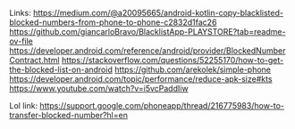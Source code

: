 Links:
https://medium.com/@a20095665/android-kotlin-copy-blacklisted-blocked-numbers-from-phone-to-phone-c2832d1fac26
https://github.com/giancarloBravo/BlacklistApp-PLAYSTORE?tab=readme-ov-file
https://developer.android.com/reference/android/provider/BlockedNumberContract.html
https://stackoverflow.com/questions/52255170/how-to-get-the-blocked-list-on-android
https://github.com/arekolek/simple-phone
https://developer.android.com/topic/performance/reduce-apk-size#kts
https://www.youtube.com/watch?v=i5vcPaddIiw

Lol link:
https://support.google.com/phoneapp/thread/216775983/how-to-transfer-blocked-number?hl=en